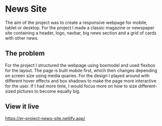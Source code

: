# News Site

The aim of the project was to create a responsive webpage for mobile, tablet or desktop. For the project I made a classic magazine or newspaper site containing a header, logo, navbar, big news section and a grid of cards with other news.

## The problem

For the project I structured the webpage using boxmodel and used flexbox for the layout. The page is built mobile first, which then changes depending on screen size using media quaries. For the design I played around with different hover effects and box shadows to make the page more interactive for the user. If I had more time, I would focus more on how to size different-sized pictures to become equally big.  

## View it live

https://er-project-news-site.netlify.app/
